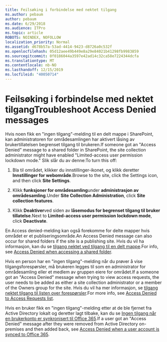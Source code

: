 ```yaml
---
title: Feilsøking i forbindelse med nektet tilgang
ms.author: pebaum
author: pebaum
ms.date: 6/29/2018
ms.audience: ITPro
ms.topic: article
ROBOTS: NOINDEX, NOFOLLOW
localization_priority: Normal
ms.assetid: d678b57a-53ad-4414-9423-d8726a0c532f
ms.openlocfilehash: 05d12aee49b449e8a29e84021b41298fb9983859
ms.sourcegitcommit: 0f0186044a3597e42ad14c32ca58e7224344dcfa
ms.translationtype: MT
ms.contentlocale: nb-NO
ms.lasthandoff: 12/15/2019
ms.locfileid: "40050714"
---
```

# <a name="troubleshoot-access-denied-messages"></a><span data-ttu-id="fdd8f-102">Feilsøking i forbindelse med nektet tilgang</span><span class="sxs-lookup"><span data-stu-id="fdd8f-102">Troubleshoot Access Denied messages</span></span>

<span data-ttu-id="fdd8f-103">Hvis noen fikk en "ingen tilgang"-melding til en delt mappe i SharePoint, kan administratoren for områdesamlingen har aktivert låsing av brukertillatelsen begrenset tilgang til brukeren.</span><span class="sxs-lookup"><span data-stu-id="fdd8f-103">If someone got an "Access Denied" message to a shared folder in SharePoint, the site collection administrator might have enabled "Limited-access user permission lockdown mode."</span></span> <span data-ttu-id="fdd8f-104">Slik slår du av denne:</span><span class="sxs-lookup"><span data-stu-id="fdd8f-104">To turn this off:</span></span> 
  
1. <span data-ttu-id="fdd8f-105">Bla til området, klikker du innstillinger-ikonet, og klikk deretter **Innstillinger for webområde**.</span><span class="sxs-lookup"><span data-stu-id="fdd8f-105">Browse to the site, click the Settings icon, and then click **Site Settings**.</span></span>
    
2. <span data-ttu-id="fdd8f-106">Klikk **funksjoner for områdesamling**under **administrasjon av områdesamling**.</span><span class="sxs-lookup"><span data-stu-id="fdd8f-106">Under **Site Collection Administration**, click **Site collection features**.</span></span>
    
3. <span data-ttu-id="fdd8f-107">Klikk **Deaktiver**ved siden av **låsemodus for begrenset tilgang til bruker tillatelse**.</span><span class="sxs-lookup"><span data-stu-id="fdd8f-107">Next to **Limited-access user permission lockdown mode**, click **Deactivate**.</span></span>
    
<span data-ttu-id="fdd8f-108">En Access denied-melding kan også forekomme for delte mapper hvis området er et publiseringsområde.</span><span class="sxs-lookup"><span data-stu-id="fdd8f-108">An Access Denied message can also occur for shared folders if the site is a publishing site.</span></span> <span data-ttu-id="fdd8f-109">Hvis du vil ha informasjon, kan du se [tilgang nektet ved tilgang til en delt mappe](https://go.microsoft.com/fwlink/?linkid=2004317).</span><span class="sxs-lookup"><span data-stu-id="fdd8f-109">For info, see [Access Denied when accessing a shared folder](https://go.microsoft.com/fwlink/?linkid=2004317).</span></span>
  
<span data-ttu-id="fdd8f-110">Hvis en person har en "ingen tilgang"-melding når du prøver å vise tilgangsforespørsler, må brukeren legges til som en administrator for områdesamling eller et medlem av gruppen eiere for området.</span><span class="sxs-lookup"><span data-stu-id="fdd8f-110">If a someone got an "Access Denied" message when trying to view access requests, the user needs to be added as either a site collection administrator or a member of the Owners group for the site.</span></span> <span data-ttu-id="fdd8f-111">Hvis du vil ha mer informasjon, se [tilgang nektet tilgang til listen over forespørsler](https://go.microsoft.com/fwlink/?linkid=2004220).</span><span class="sxs-lookup"><span data-stu-id="fdd8f-111">For more info, see [Access Denied to Access Requests list](https://go.microsoft.com/fwlink/?linkid=2004220).</span></span>
  
<span data-ttu-id="fdd8f-112">Hvis en bruker fikk en "ingen tilgang"-melding etter at de ble fjernet fra Active Directory lokalt og deretter lagt tilbake, kan du se [Ingen tilgang når en brukerkonto er synkronisert til Office 365](https://go.microsoft.com/fwlink/?linkid=2004318).</span><span class="sxs-lookup"><span data-stu-id="fdd8f-112">If a user got an "Access Denied" message after they were removed from Active Directory on-premises and then added back, see [Access Denied when a user account is synced to Office 365](https://go.microsoft.com/fwlink/?linkid=2004318).</span></span>
  

